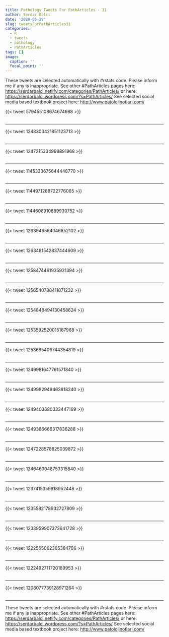 ```yaml
---
title: Pathology Tweets For PathArticles - 31
author: Serdar Balci
date: '2020-05-29'
slug: tweetsForPathArticles31
categories:
  - R
  - tweets
  - pathology
  - PathArticles
tags: []
image:
  caption: ''
  focal_point: ''
---
```



These tweets are selected automatically with #rstats code. Please inform me if any is inappropriate.
See other #PathArticles pages here: https://serdarbalci.netlify.com/categories/PathArticles/  or here: https://serdarbalci.wordpress.com/?s=PathArticles/ 
See selected social media based textbook project here: http://www.patolojinotlari.com/

{{< tweet 579455108674674688 >}}
<br>
<br>
<hr>
{{< tweet 1248303421851123713 >}}
<br>
<br>
<hr>
{{< tweet 1247215334999891968 >}}
<br>
<br>
<hr>
{{< tweet 1145333675644448770 >}}
<br>
<br>
<hr>
{{< tweet 1144971288722776065 >}}
<br>
<br>
<hr>
{{< tweet 1144608910889930752 >}}
<br>
<br>
<hr>
{{< tweet 1263946564046852102 >}}
<br>
<br>
<hr>
{{< tweet 1263481542837444609 >}}
<br>
<br>
<hr>
{{< tweet 1258474461935931394 >}}
<br>
<br>
<hr>
{{< tweet 1256540788411871232 >}}
<br>
<br>
<hr>
{{< tweet 1254848494130458624 >}}
<br>
<br>
<hr>
{{< tweet 1253592520015187968 >}}
<br>
<br>
<hr>
{{< tweet 1253685406744354819 >}}
<br>
<br>
<hr>
{{< tweet 1249981647761571840 >}}
<br>
<br>
<hr>
{{< tweet 1249982949463818240 >}}
<br>
<br>
<hr>
{{< tweet 1249403680333447169 >}}
<br>
<br>
<hr>
{{< tweet 1249366666317836288 >}}
<br>
<br>
<hr>
{{< tweet 1247228578825039872 >}}
<br>
<br>
<hr>
{{< tweet 1246463048753315840 >}}
<br>
<br>
<hr>
{{< tweet 1237415359918952448 >}}
<br>
<br>
<hr>
{{< tweet 1235582178932727809 >}}
<br>
<br>
<hr>
{{< tweet 1233959907373641728 >}}
<br>
<br>
<hr>
{{< tweet 1222565062365384706 >}}
<br>
<br>
<hr>
{{< tweet 1222492711720189953 >}}
<br>
<br>
<hr>
{{< tweet 1208077739128971264 >}}
<br>
<br>
<hr>


These tweets are selected automatically with #rstats code. Please inform me if any is inappropriate.
See other #PathArticles pages here: https://serdarbalci.netlify.com/categories/PathArticles/  or here: https://serdarbalci.wordpress.com/?s=PathArticles/ 
See selected social media based textbook project here: http://www.patolojinotlari.com/
